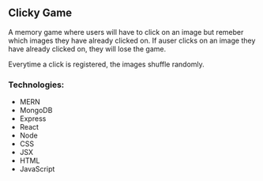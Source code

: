 ## Clicky Game

A memory game where users will have to click on an image but remeber which images they have already clicked on. If auser clicks on an image they have already clicked on, they will lose the game.

Everytime a click is registered, the images shuffle randomly.

### Technologies:
- MERN
- MongoDB
- Express
- React
- Node
- CSS
- JSX
- HTML
- JavaScript
